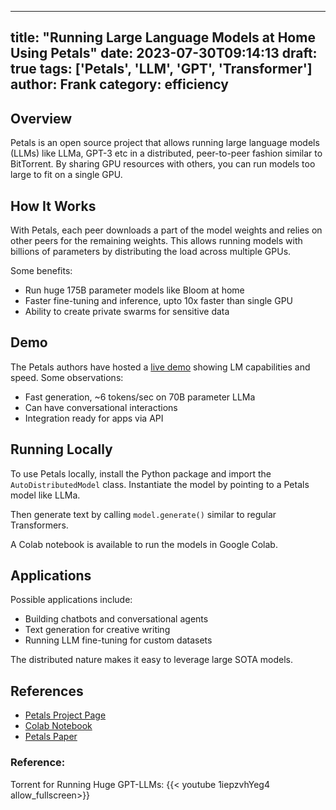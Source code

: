 
---
title: "Running Large Language Models at Home Using Petals"
date: 2023-07-30T09:14:13
draft: true
tags: ['Petals', 'LLM', 'GPT', 'Transformer']
author: Frank
category: efficiency
---

## Overview

Petals is an open source project that allows running large language models (LLMs) like LLMa, GPT-3 etc in a distributed, peer-to-peer fashion similar to BitTorrent. By sharing GPU resources with others, you can run models too large to fit on a single GPU.

## How It Works 

With Petals, each peer downloads a part of the model weights and relies on other peers for the remaining weights. This allows running models with billions of parameters by distributing the load across multiple GPUs.

Some benefits:

- Run huge 175B parameter models like Bloom at home
- Faster fine-tuning and inference, upto 10x faster than single GPU
- Ability to create private swarms for sensitive data

## Demo

The Petals authors have hosted a [live demo](https://chat.petals.div) showing LM capabilities and speed. Some observations:

- Fast generation, ~6 tokens/sec on 70B parameter LLMa
- Can have conversational interactions
- Integration ready for apps via API

## Running Locally

To use Petals locally, install the Python package and import the `AutoDistributedModel` class. Instantiate the model by pointing to a Petals model like LLMa. 

Then generate text by calling `model.generate()` similar to regular Transformers.

A Colab notebook is available to run the models in Google Colab.

## Applications

Possible applications include:

- Building chatbots and conversational agents
- Text generation for creative writing 
- Running LLM fine-tuning for custom datasets

The distributed nature makes it easy to leverage large SOTA models.

## References

- [Petals Project Page](https://petals.div)
- [Colab Notebook](https://colab.research.google.com/drive/1Zt-_dTja_SO72DhD8w2NJfB4RJcR9wIv)
- [Petals Paper](https://arxiv.org/abs/2302.05116)


### Reference:
Torrent for Running Huge GPT-LLMs:
{{< youtube 1iepzvhYeg4 allow_fullscreen>}}
        